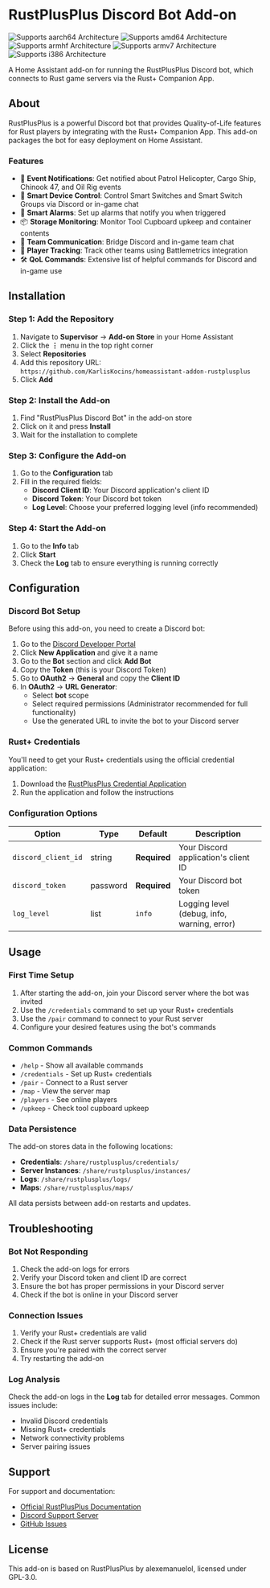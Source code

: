 # RustPlusPlus Discord Bot Add-on

![Supports aarch64 Architecture][aarch64-shield] ![Supports amd64 Architecture][amd64-shield] ![Supports armhf Architecture][armhf-shield] ![Supports armv7 Architecture][armv7-shield] ![Supports i386 Architecture][i386-shield]

A Home Assistant add-on for running the RustPlusPlus Discord bot, which connects to Rust game servers via the Rust+ Companion App.

## About

RustPlusPlus is a powerful Discord bot that provides Quality-of-Life features for Rust players by integrating with the Rust+ Companion App. This add-on packages the bot for easy deployment on Home Assistant.

### Features

- 🚁 **Event Notifications**: Get notified about Patrol Helicopter, Cargo Ship, Chinook 47, and Oil Rig events
- 🔌 **Smart Device Control**: Control Smart Switches and Smart Switch Groups via Discord or in-game chat
- 🚨 **Smart Alarms**: Set up alarms that notify you when triggered
- 📦 **Storage Monitoring**: Monitor Tool Cupboard upkeep and container contents
- 💬 **Team Communication**: Bridge Discord and in-game team chat
- 👥 **Player Tracking**: Track other teams using Battlemetrics integration
- 🛠️ **QoL Commands**: Extensive list of helpful commands for Discord and in-game use

## Installation

### Step 1: Add the Repository

1. Navigate to **Supervisor** → **Add-on Store** in your Home Assistant
2. Click the **⋮** menu in the top right corner
3. Select **Repositories**
4. Add this repository URL: `https://github.com/KarlisKocins/homeassistant-addon-rustplusplus`
5. Click **Add**

### Step 2: Install the Add-on

1. Find "RustPlusPlus Discord Bot" in the add-on store
2. Click on it and press **Install**
3. Wait for the installation to complete

### Step 3: Configure the Add-on

1. Go to the **Configuration** tab
2. Fill in the required fields:
   - **Discord Client ID**: Your Discord application's client ID
   - **Discord Token**: Your Discord bot token
   - **Log Level**: Choose your preferred logging level (info recommended)

### Step 4: Start the Add-on

1. Go to the **Info** tab
2. Click **Start**
3. Check the **Log** tab to ensure everything is running correctly

## Configuration

### Discord Bot Setup

Before using this add-on, you need to create a Discord bot:

1. Go to the [Discord Developer Portal](https://discord.com/developers/applications)
2. Click **New Application** and give it a name
3. Go to the **Bot** section and click **Add Bot**
4. Copy the **Token** (this is your Discord Token)
5. Go to **OAuth2** → **General** and copy the **Client ID**
6. In **OAuth2** → **URL Generator**:
   - Select **bot** scope
   - Select required permissions (Administrator recommended for full functionality)
   - Use the generated URL to invite the bot to your Discord server

### Rust+ Credentials

You'll need to get your Rust+ credentials using the official credential application:

1. Download the [RustPlusPlus Credential Application](https://github.com/alexemanuelol/rustplusplus-credential-application/releases/download/v1.4.0/rustplusplus-1.4.0-win-x64.exe)
2. Run the application and follow the instructions

### Configuration Options

| Option | Type | Default | Description |
|--------|------|---------|-------------|
| `discord_client_id` | string | **Required** | Your Discord application's client ID |
| `discord_token` | password | **Required** | Your Discord bot token |
| `log_level` | list | `info` | Logging level (debug, info, warning, error) |

## Usage

### First Time Setup

1. After starting the add-on, join your Discord server where the bot was invited
2. Use the `/credentials` command to set up your Rust+ credentials
3. Use the `/pair` command to connect to your Rust server
4. Configure your desired features using the bot's commands

### Common Commands

- `/help` - Show all available commands
- `/credentials` - Set up Rust+ credentials
- `/pair` - Connect to a Rust server
- `/map` - View the server map
- `/players` - See online players
- `/upkeep` - Check tool cupboard upkeep

### Data Persistence

The add-on stores data in the following locations:
- **Credentials**: `/share/rustplusplus/credentials/`
- **Server Instances**: `/share/rustplusplus/instances/`
- **Logs**: `/share/rustplusplus/logs/`
- **Maps**: `/share/rustplusplus/maps/`

All data persists between add-on restarts and updates.

## Troubleshooting

### Bot Not Responding

1. Check the add-on logs for errors
2. Verify your Discord token and client ID are correct
3. Ensure the bot has proper permissions in your Discord server
4. Check if the bot is online in your Discord server

### Connection Issues

1. Verify your Rust+ credentials are valid
2. Check if the Rust server supports Rust+ (most official servers do)
3. Ensure you're paired with the correct server
4. Try restarting the add-on

### Log Analysis

Check the add-on logs in the **Log** tab for detailed error messages. Common issues include:
- Invalid Discord credentials
- Missing Rust+ credentials
- Network connectivity problems
- Server pairing issues

## Support

For support and documentation:
- [Official RustPlusPlus Documentation](https://github.com/alexemanuelol/rustplusplus/blob/master/docs/documentation.md)
- [Discord Support Server](https://discord.gg/vcrKbKVAbc)
- [GitHub Issues](https://github.com/alexemanuelol/rustplusplus/issues)

## License

This add-on is based on RustPlusPlus by alexemanuelol, licensed under GPL-3.0.

[aarch64-shield]: https://img.shields.io/badge/aarch64-yes-green.svg
[amd64-shield]: https://img.shields.io/badge/amd64-yes-green.svg
[armhf-shield]: https://img.shields.io/badge/armhf-yes-green.svg
[armv7-shield]: https://img.shields.io/badge/armv7-yes-green.svg
[i386-shield]: https://img.shields.io/badge/i386-yes-green.svg